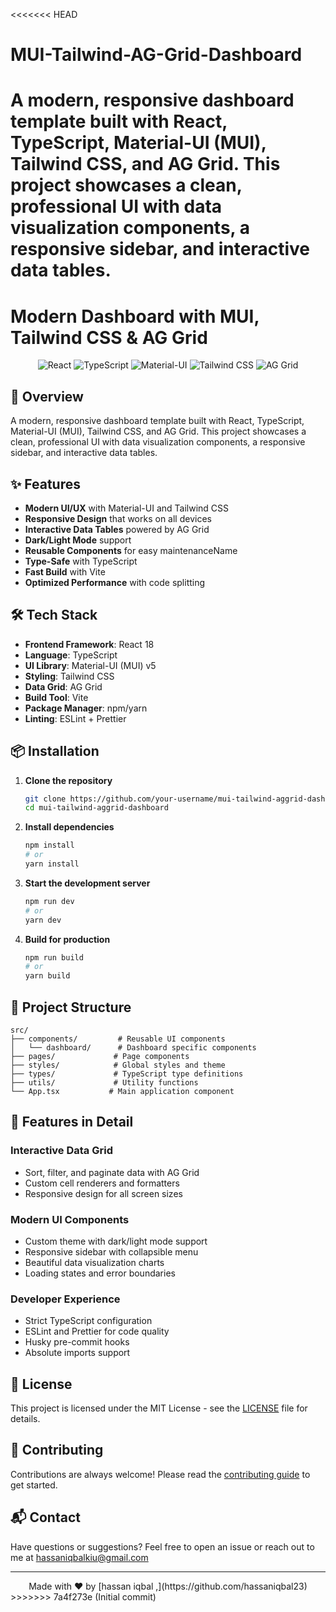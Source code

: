 <<<<<<< HEAD
# MUI-Tailwind-AG-Grid-Dashboard
A modern, responsive dashboard template built with React, TypeScript, Material-UI (MUI), Tailwind CSS, and AG Grid. This project showcases a clean, professional UI with data visualization components, a responsive sidebar, and interactive data tables.
=======
# Modern Dashboard with MUI, Tailwind CSS & AG Grid

<div align="center">
  <img src="https://img.shields.io/badge/React-20232A?style=for-the-badge&logo=react&logoColor=61DAFB" alt="React" />
  <img src="https://img.shields.io/badge/TypeScript-007ACC?style=for-the-badge&logo=typescript&logoColor=white" alt="TypeScript" />
  <img src="https://img.shields.io/badge/Material--UI-0081CB?style=for-the-badge&logo=mui&logoColor=white" alt="Material-UI" />
  <img src="https://img.shields.io/badge/Tailwind_CSS-38B2AC?style=for-the-badge&logo=tailwind-css&logoColor=white" alt="Tailwind CSS" />
  <img src="https://img.shields.io/badge/AG%20Grid-FF3621?style=for-the-badge&logo=ag-grid&logoColor=white" alt="AG Grid" />
</div>

## 🚀 Overview

A modern, responsive dashboard template built with React, TypeScript, Material-UI (MUI), Tailwind CSS, and AG Grid. This project showcases a clean, professional UI with data visualization components, a responsive sidebar, and interactive data tables.

## ✨ Features

- **Modern UI/UX** with Material-UI and Tailwind CSS
- **Responsive Design** that works on all devices
- **Interactive Data Tables** powered by AG Grid
- **Dark/Light Mode** support
- **Reusable Components** for easy maintenanceName
- **Type-Safe** with TypeScript
- **Fast Build** with Vite
- **Optimized Performance** with code splitting

## 🛠️ Tech Stack

- **Frontend Framework**: React 18
- **Language**: TypeScript
- **UI Library**: Material-UI (MUI) v5
- **Styling**: Tailwind CSS
- **Data Grid**: AG Grid
- **Build Tool**: Vite
- **Package Manager**: npm/yarn
- **Linting**: ESLint + Prettier

## 📦 Installation

1. **Clone the repository**
   ```bash
   git clone https://github.com/your-username/mui-tailwind-aggrid-dashboard.git
   cd mui-tailwind-aggrid-dashboard
   ```

2. **Install dependencies**
   ```bash
   npm install
   # or
   yarn install
   ```

3. **Start the development server**
   ```bash
   npm run dev
   # or
   yarn dev
   ```

4. **Build for production**
   ```bash
   npm run build
   # or
   yarn build
   ```

## 🎨 Project Structure

```
src/
├── components/         # Reusable UI components
│   └── dashboard/      # Dashboard specific components
├── pages/             # Page components
├── styles/            # Global styles and theme
├── types/             # TypeScript type definitions
├── utils/             # Utility functions
└── App.tsx           # Main application component
```

## 🎯 Features in Detail

### Interactive Data Grid
- Sort, filter, and paginate data with AG Grid
- Custom cell renderers and formatters
- Responsive design for all screen sizes

### Modern UI Components
- Custom theme with dark/light mode support
- Responsive sidebar with collapsible menu
- Beautiful data visualization charts
- Loading states and error boundaries

### Developer Experience
- Strict TypeScript configuration
- ESLint and Prettier for code quality
- Husky pre-commit hooks
- Absolute imports support

## 📝 License

This project is licensed under the MIT License - see the [LICENSE](LICENSE) file for details.

## 🤝 Contributing

Contributions are always welcome! Please read the [contributing guide](CONTRIBUTING.md) to get started.

## 📬 Contact

Have questions or suggestions? Feel free to open an issue or reach out to me at [hassaniqbalkiu@gmail.com](mailto:hassaniqbalkiu@gmail.com)

---

<div align="center">
  Made with ❤️ by [hassan iqbal ,](https://github.com/hassaniqbal23)
</div>
>>>>>>> 7a4f273e (Initial commit)
